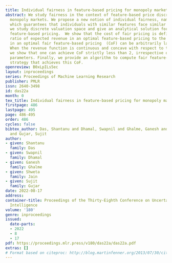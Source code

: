 ```yaml
---
title: Individual fairness in feature-based pricing for monopoly markets
abstract: We study fairness in the context of feature-based price discrimination in
  monopoly markets. We propose a new notion of individual fairness, namely, \alpha-fairness,
  which guarantees that individuals with similar features face similar prices. First,
  we study discrete valuation space and give an analytical solution for optimal fair
  feature-based pricing.  We show that the cost of fair pricing is defined as the
  ratio of expected revenue in an optimal feature-based pricing to the expected revenue
  in an optimal fair feature-based pricing  (CoF) can be arbitrarily large in general.
  When the revenue function is continuous and concave with respect to the prices,
  we show that one can achieve CoF strictly less than 2, irrespective of the model
  parameters. Finally, we provide an algorithm to compute fair feature-based pricing
  strategy that achieves this CoF.
openreview: B0xLpILs5ec
layout: inproceedings
series: Proceedings of Machine Learning Research
publisher: PMLR
issn: 2640-3498
id: das22a
month: 0
tex_title: Individual fairness in feature-based pricing for monopoly markets
firstpage: 486
lastpage: 495
page: 486-495
order: 486
cycles: false
bibtex_author: Das, Shantanu and Dhamal, Swapnil and Ghalme, Ganesh and Jain, Shweta
  and Gujar, Sujit
author:
- given: Shantanu
  family: Das
- given: Swapnil
  family: Dhamal
- given: Ganesh
  family: Ghalme
- given: Shweta
  family: Jain
- given: Sujit
  family: Gujar
date: 2022-08-17
address:
container-title: Proceedings of the Thirty-Eighth Conference on Uncertainty in Artificial
  Intelligence
volume: '180'
genre: inproceedings
issued:
  date-parts:
  - 2022
  - 8
  - 17
pdf: https://proceedings.mlr.press/v180/das22a/das22a.pdf
extras: []
# Format based on citeproc: http://blog.martinfenner.org/2013/07/30/citeproc-yaml-for-bibliographies/
---
```

